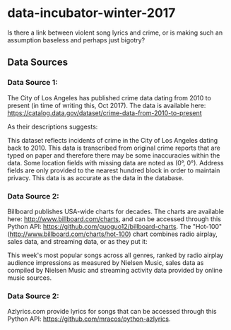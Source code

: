 # data-incubator-winter-2017

Is there a link between violent song lyrics and crime, or is making such an assumption baseless and perhaps just bigotry?

## Data Sources

### Data Source 1:
  The City of Los Angeles has published crime data dating from 2010 to present (in time of writing this, Oct 2017). The data is available here: https://catalog.data.gov/dataset/crime-data-from-2010-to-present

  As their descriptions suggests:

  This dataset reflects incidents of crime in the City of Los Angeles dating back to 2010. This data is transcribed from original crime reports that are typed on paper and therefore there may be some inaccuracies within the data. Some location fields with missing data are noted as (0°, 0°). Address fields are only provided to the nearest hundred block in order to maintain privacy. This data is as accurate as the data in the database. 

### Data Source 2:
  Billboard publishes USA-wide charts for decades. The charts are available here: http://www.billboard.com/charts, and can be accessed through this Python API: https://github.com/guoguo12/billboard-charts. The "Hot-100" (http://www.billboard.com/charts/hot-100) chart combines radio airplay, sales data, and streaming data, or as they put it:

  This week's most popular songs across all genres, ranked by radio airplay audience impressions as measured by Nielsen Music, sales data as compiled by Nielsen Music and streaming activity data provided by online music sources.

### Data Source 2:
  Azlyrics.com provide lyrics for songs that can be accessed through this Python API: https://github.com/mracos/python-azlyrics.


